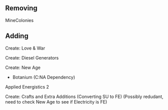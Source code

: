 ## Removing

MineColonies

## Adding

Create: Love & War

Create: Diesel Generators

Create: New Age 

- Botanium (C:NA Dependency)

Applied Energistics 2

Create: Crafts and Extra Additions (Converting SU to FE) (Possibly redudant, need to check New Age to see if Electricity is FE)
